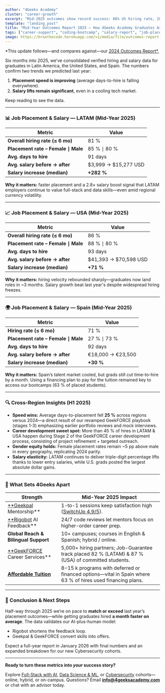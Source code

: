 ```yaml
---
author: "4Geeks Academy"
cluster: "career-growth"
excerpt: "Mid-2025 outcomes show record success: 86% US hiring rate, 282% LATAM salary increase, and 25% faster placements. See how our graduates are thriving in tech."
template: "landing_post"
title: "Mid-Year Outcomes Report 2025 — How 4Geeks Academy Graduates Are Advancing So Far"
tags: ["career-support", "coding-bootcamp", "salary-report", "job-placement", "tech-careers"]
image: https://breathecode.herokuapp.com/v1/media/file/outcomes-report-bg-png
---
```


*This update follows—and compares against—our  [2024 Outcomes Report*.](https://4geeksacademy.com/us/career-growth/outcomes-report-2024)

Six months into 2025, we’ve consolidated verified hiring and salary data for graduates in Latin America, the United States, and Spain. The numbers confirm two trends we predicted last year:

1. **Placement speed is improving** (average days-to-hire is falling everywhere).
2. **Salary lifts remain significant**, even in a cooling tech market.

Keep reading to see the data.

---

### 📊 Job Placement & Salary — LATAM (Mid-Year 2025)

| Metric | Value |
| --- | --- |
| **Overall hiring rate (≤ 6 mo)** | 81 % |
| **Placement rate – Female ∣ Male** | 85 % ∣ 80 % |
| **Avg. days to hire** | 91 days |
| **Avg. salary before → after** | $3,999 → $15,277 USD |
| **Salary increase (median)** | **+282 %** |

**Why it matters:** faster placement and a 2.8× salary boost signal that LATAM employers continue to value full-stack and data skills—even amid regional currency volatility.

---

### 📈 Job Placement & Salary — USA (Mid-Year 2025)

| Metric | Value |
| --- | --- |
| **Overall hiring rate (≤ 6 mo)** | 86 % |
| **Placement rate – Female ∣ Male** | 88 % ∣ 80 % |
| **Avg. days to hire** | 93 days |
| **Avg. salary before → after** | $41,393 → $70,598 USD |
| **Salary increase (median)** | **+71 %** |

**Why it matters:** hiring velocity rebounded sharply—graduates now land roles in ~3 months. Salary growth beat last year's despite widespread hiring freezes.

---

### 🌍 Job Placement & Salary — Spain (Mid-Year 2025)

| Metric | Value |
| --- | --- |
| **Hiring rate (≤ 6 mo)** | 71 % |
| **Placement rate – Female ∣ Male** | 27 % ∣ 73 % |
| **Avg. days to hire** | 92 days |
| **Avg. salary before → after** | €18,000 → €23,500 |
| **Salary increase (median)** | **+30 %** |

**Why it matters:** Spain’s talent market cooled, but grads still cut time-to-hire by a month. Using a financing plan to pay for the tuition remained key to access our bootcamps (63 % of placed students).

---

### 🔍 Cross-Region Insights (H1 2025)

- **Speed wins:** Average days-to-placement fell **25 %** across regions versus 2024—a direct result of our revamped GeekFORCE playbook (stages 1-3) emphasizing earlier portfolio reviews and mock interviews.
- **Career development sweet spot:** More than 45 % of hires in LATAM & USA happen during Stage 2 of the GeekFORCE career development process, consisting of project refinement + targeted outreach.
- **Gender equity holds:** Female placement rates remain ~5 pp above male in every geography, replicating 2024 parity.
- **Salary elasticity:** LATAM continues to deliver triple-digit percentage lifts thanks to lower entry salaries, while U.S. grads posted the largest absolute dollar gains.

---

### 🚀 What Sets 4Geeks Apart

| Strength | Mid-Year 2025 Impact |
| --- | --- |
| [**Geekpal](https://4geeksacademy.com/us/geekpal-support) Mentorship** | 1-to-1 sessions keep satisfaction high ([SwitchUp 4.9/5](https://www.switchup.org/bootcamps/4geeks-academy)). |
| [**Rigobot](https://4geeksacademy.com/us/ai-powered-learning/rigobot-ai-mentor) AI Feedback** | 24/7 code reviews let mentors focus on higher-order career prep. |
| **Global Reach & Bilingual Support** | 10+ campuses; courses in English & Spanish; hybrid / online. |
| [**GeekFORCE](https://4geeksacademy.com/us/geekforce-career-support) Career Services** | 5,000+ hiring partners; Job-Guarantee track placed 82 % (LATAM) & 87 % (USA) of committed students. |
| [**Affordable Tuition**](https://4geeksacademy.com/us/financials) | $8-$15 k programs with deferred or financed options—vital in Spain where 63 % of hires used financing plans. |

---

### 🎯 Conclusion & Next Steps

Half-way through 2025 we’re on pace to **match or exceed** last year’s placement outcomes—while getting graduates hired **a month faster on average**. The data validates our AI-plus-human model:

- Rigobot shortens the feedback loop.
- Geekpal & GeekFORCE convert skills into offers.

Expect a full-year report in January 2026 with final numbers and an expanded breakdown for our new Cybersecurity cohorts.

---

**Ready to turn these metrics into *your* success story?**

Explore [Full-Stack with AI](https://4geeksacademy.com/us/coding-bootcamps/part-time-full-stack-developer), [Data Science & ML](https://4geeksacademy.com/us/coding-bootcamps/datascience-machine-learning), or [Cybersecurity](https://4geeksacademy.com/us/coding-bootcamps/cybersecurity) cohorts—online, hybrid, or on-campus. Questions? Email [**info@4geeksacademy.com**](mailto:info@4geeksacademy.com) or chat with an advisor today.
